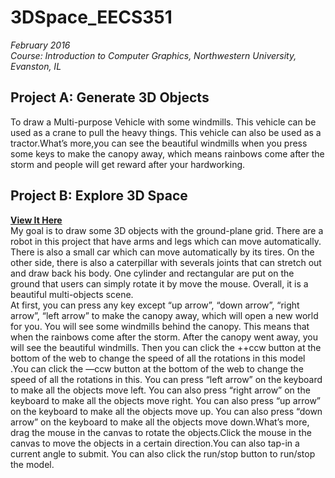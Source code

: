 # 3DSpace_EECS351
_February 2016_ <br/>
_Course: Introduction to Computer Graphics, Northwestern University, Evanston, IL_

## Project A: Generate 3D Objects
  To draw a Multi-purpose Vehicle with some windmills. This vehicle can be used as a crane to pull the heavy things. This vehicle can also be used as a tractor.What’s more,you can see the beautiful windmills when you press some keys to make the canopy away, which means rainbows come after the storm and people will get reward after your hardworking.


## Project B: Explore 3D Space
**[View It Here](http://htmlpreview.github.io/?https://github.com/weihanchu/3DSpace_EECS351/blob/master/Weihanchu_ProjB.html)** <br/>
  My goal is to draw some 3D objects with the ground-plane grid. There are a robot in this project that have arms and legs which can move automatically. There is also a small car which can move automatically by its tires. On the other side, there is also a caterpillar with severals joints that can stretch out and draw back his body. One cylinder and rectangular are put on the ground that users can simply rotate it by move the mouse. Overall, it is a beautiful multi-objects scene.<br/>
  At first, you can press any key except “up arrow”, “down arrow”, “right arrow”, “left arrow” to make the canopy away, which will open a new world for you. You will see some windmills behind the canopy. This means that when the rainbows come after the storm. After the canopy went away, you will see the beautiful windmills. Then you can click the ++ccw button at the bottom of the web to change the speed of all the rotations in this model .You can click the —ccw button at the bottom of the web to change the speed of all the rotations in this. You can press “left arrow” on the keyboard to make all the objects move left. You can also press “right arrow” on the keyboard to make all the objects move right. You can also press “up arrow” on the keyboard to make all the objects move up. You can also press “down arrow” on the keyboard to make all the objects move down.What’s more, drag the mouse in the canvas to rotate the objects.Click the mouse in the canvas to move the objects in a certain direction.You can also tap-in a current angle to submit. You can also click the run/stop button to run/stop the model.
